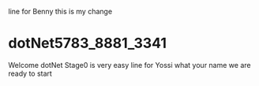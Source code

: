 line for Benny
this is my change
# dotNet5783_8881_3341
Welcome dotNet
Stage0 is very easy
line for Yossi
what your name
we are ready to start